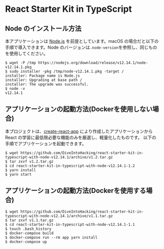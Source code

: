 # React Starter Kit in TypeScript

## Node のインストール方法

本アプリケーションは [Node.js](https://nodejs.org/) を前提としています。macOS の場合だと以下の手順で導入できます。Node のバージョンは`.node-version`を参照し、同じものを使用してください。

    $ wget -P /tmp https://nodejs.org/download/release/v12.14.1/node-v12.14.1.pkg
    $ sudo installer -pkg /tmp/node-v12.14.1.pkg -target /
    installer: Package name is Node.js
    installer: Upgrading at base path /
    installer: The upgrade was successful.
    $ node -v
    v12.14.1

## アプリケーションの起動方法(Dockerを使用しない場合)

本プロジェクトは、[create-react-app](https://reactjs.org/docs/create-a-new-react-app.html) により作成したアプリケーションから React の学習に最低限必要な機能のみを厳選し、軽量化したものです。
以下の手順でアプリケーションを起動できます。

    $ wget https://github.com/DiveIntoHacking/react-starter-kit-in-typescript-with-node-v12.14.1/archive/v1.2.tar.gz
    $ tar zxvf v1.2.tar.gz
    $ cd react-starter-kit-in-typescript-with-node-v12.14.1-1.2
    $ yarn install
    $ yarn start

## アプリケーションの起動方法(Dockerを使用する場合)

    $ wget https://github.com/DiveIntoHacking/react-starter-kit-in-typescript-with-node-v12.14.1/archive/v1.1.tar.gz
    $ tar zxvf v1.1.tar.gz
    $ cd react-starter-kit-in-typescript-with-node-v12.14.1-1.1
    $ touch .bash_history
    $ docker-compose build
    $ docker-compose run --rm app yarn install
    $ docker-compose up
